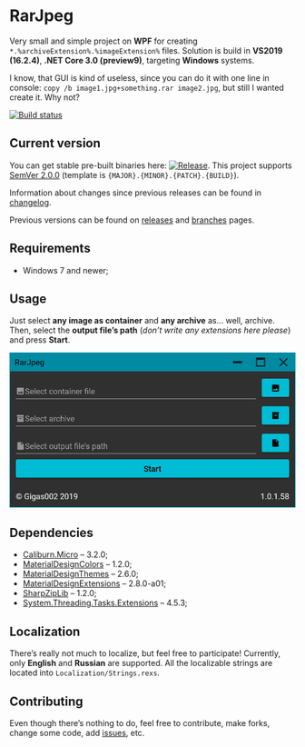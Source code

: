 # RarJpeg

Very small and simple project on **WPF** for creating `*.%archiveExtension%.%imageExtension%` files. Solution is build in **VS2019 (16.2.4)**, **.NET Core 3.0 (preview9)**, targeting **Windows** systems.

I know, that GUI is kind of useless, since you can do it with one line in console: `copy /b image1.jpg+something.rar image2.jpg`, but still I wanted create it. Why not?

[![Build status](https://ci.appveyor.com/api/projects/status/7wvh1l5kv3bi9iae?svg=true)](https://ci.appveyor.com/project/Gigas002/rarjpeg)

## Current version

You can get stable pre-built binaries here: [![Release](https://img.shields.io/github/release/Gigas002/RarJpeg.svg)](https://github.com/Gigas002/RarJpeg/releases/latest). This project supports [SemVer 2.0.0](https://semver.org/) (template is `{MAJOR}.{MINOR}.{PATCH}.{BUILD}`).

Information about changes since previous releases can be found in [changelog](https://github.com/Gigas002/RarJpeg/blob/master/CHANGELOG.md).

Previous versions can be found on [releases](https://github.com/Gigas002/RarJpeg/releases) and [branches](https://github.com/Gigas002/RarJpeg/branches) pages.

## Requirements

- Windows 7 and newer;

## Usage

Just select **any image as container** and **any archive** as… well, archive. Then, select the **output file’s path** (*don’t write any extensions here please*) and press **Start**.

![Main page](Screenshots/MainPage.png)

## Dependencies

- [Caliburn.Micro](<https://www.nuget.org/packages/Caliburn.Micro>) – 3.2.0;
- [MaterialDesignColors](<https://www.nuget.org/packages/MaterialDesignColors>) – 1.2.0;
- [MaterialDesignThemes](<https://www.nuget.org/packages/MaterialDesignThemes>) – 2.6.0;
- [MaterialDesignExtensions](<https://www.nuget.org/packages/MaterialDesignExtensions/>) – 2.8.0-a01;
- [SharpZipLib](<https://www.nuget.org/packages/SharpZipLib/>) – 1.2.0;
- [System.Threading.Tasks.Extensions](<https://www.nuget.org/packages/System.Threading.Tasks.Extensions>) – 4.5.3;

## Localization

There’s really not much to localize, but feel free to participate! Currently, only **English** and **Russian** are supported. All the localizable strings are located into `Localization/Strings.rexs`.

## Contributing

Even though there’s nothing to do, feel free to contribute, make forks, change some code, add [issues](https://github.com/Gigas002/RarJpeg/issues), etc.
